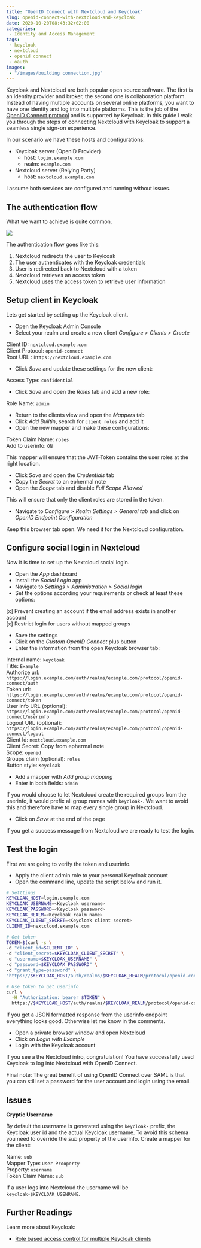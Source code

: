 ```yaml
---
title: "OpenID Connect with Nextcloud and Keycloak"
slug: openid-connect-with-nextcloud-and-keycloak
date: 2020-10-20T08:43:32+02:00
categories:
 - Identity and Access Management 
tags:
 - keycloak
 - nextcloud
 - openid connect
 - oauth
images:
 - "/images/building connection.jpg"
---
```


Keycloak and Nextcloud are both popular open source software. The first is an identity provider and broker, the second one is collaboration platform. Instead of having multiple accounts on several online platforms, you want to have one identity and log into multiple platforms. This is the job of the [OpenID Connect protocol](https://openid.net/connect/) and is supported by Keycloak. In this guide I walk you through the steps of connecting Nextcloud with Keycloak to support a seamless single sign-on experience.
<!--more-->

In our scenario we have these hosts and configurations:
* Keycloak server (OpenID Provider)
	* host: `login.example.com`
	* realm: `example.com`
* Nextcloud server (Relying Party)
	* host: `nextcloud.example.com`

I assume both services are configured and running without issues.

## The authentication flow

What we want to achieve is quite common.

![](/images/OpenID%20Connect%20flow.png)

The authentication flow goes like this:

1. Nextcloud redirects the user to Keylcoak
2. The user authenticates with the Keycloak credentials
3. User is redirected back to Nextcloud with a token
4. Nextcloud retrieves an access token
5. Nextcloud uses the access token to retrieve user information

## Setup client in Keycloak

Lets get started by setting up the Keycloak client.

* Open the Keycloak Admin Console
* Select your realm and create a new client *Configure > Clients > Create*

Client ID: `nextcloud.example.com`  
Client Protocol: `openid-connect`  
Root URL : `https://nextcloud.example.com`

* Click *Save* and update these settings for the new client:

Access Type: `confidential`

* Click *Save* and open the *Roles* tab and add a new role:

Role Name: `admin`

* Return to the clients view and open the *Mappers* tab
* Click *Add Builtin*, search for `client roles` and add it
* Open the new mapper and make these configurations:

Token Claim Name: `roles`  
Add to userinfo: `ON`  

This mapper will ensure that the JWT-Token contains the user roles at the right location.

* Click *Save* and open the *Credentials* tab
* Copy the *Secret* to an ephermal note
* Open the *Scope* tab and disable *Full Scope Allowed*

This will ensure that only the client roles are stored in the token.

* Navigate to *Configure > Realm Settings > General tab* and click on *OpenID Endpoint Configuration*

Keep this browser tab open. We need it for the Nextcloud configuration.

## Configure social login in Nextcloud

Now it is time to set up the Nextcloud social login.

* Open the *App* dashboard
* Install the *Social Login* app
* Navigate to *Settings > Administration > Social login*
* Set the options according your requirements or check at least these options:

[x] Prevent creating an account if the email address exists in another account  
[x] Restrict login for users without mapped groups

* Save the settings
* Click on the *Custom OpenID Connect* plus button
* Enter the information from the open Keycloak browser tab:

Internal name: `keycloak`  
Title: `Example`  
Authorize url: 	`https://login.example.com/auth/realms/example.com/protocol/openid-connect/auth`  
Token url: `https://login.example.com/auth/realms/example.com/protocol/openid-connect/token`  
User info URL (optional): `https://login.example.com/auth/realms/example.com/protocol/openid-connect/userinfo`  
Logout URL (optional): `https://login.example.com/auth/realms/example.com/protocol/openid-connect/logout`  
Client Id: `nextcloud.example.com`  
Client Secret: Copy from ephermal note  
Scope: `openid`  
Groups claim (optional): `roles`  
Button style: `Keycloak`

* Add a mapper with *Add group mapping*
* Enter in both fields: `admin`

If you would choose to let Nextcloud create the required groups from the userinfo, it would prefix all group names with `keycloak-`. We want to avoid this and therefore have to map every single group in Nextcloud.

* Click on *Save* at the end of the page

If you get a success message from Nextcloud we are ready to test the login.

## Test the login

First we are going to verify the token and userinfo.

* Apply the client admin role to your personal Keycloak account
* Open the command line, update the script below and run it.

```bash
# Setttings
KEYCLOAK_HOST=login.example.com
KEYCLOAK_USERNAME=<Keycloak username>
KEYCLOAK_PASSWORD=<Keycloak password>
KEYCLOAK_REALM=<Keycloak realm name>
KEYCLOAK_CLIENT_SECRET=<Keycloak client secret>
CLIENT_ID=nextcloud.example.com

# Get token
TOKEN=$(curl -s \
-d "client_id=$CLIENT_ID" \
-d "client_secret=$KEYCLOAK_CLIENT_SECRET" \
-d "username=$KEYCLOAK_USERNAME" \
-d "password=$KEYCLOAK_PASSWORD" \
-d "grant_type=password" \
"https://$KEYCLOAK_HOST/auth/realms/$KEYCLOAK_REALM/protocol/openid-connect/token" | jq -r '.access_token')

# Use token to get userinfo
curl \
  -H "Authorization: bearer $TOKEN" \
  https://$KEYCLOAK_HOST/auth/realms/$KEYCLOAK_REALM/protocol/openid-connect/userinfo
```

If you get a JSON formatted response from the userinfo endpoint everything looks good. Otherwise let me know in the comments.

* Open a private browser window and open Nextcloud
* Click on *Login with Example*
* Login with the Keycloak account

If you see a the Nextcloud intro, congratulation! You have successfully used Keycloak to log into Nextcloud with OpenID Connect.

Final note: The great benefit of using OpenID Connect over SAML is that you can still set a password for the user account and login using the email.

## Issues

**Cryptic Username**

By default the username is generated using the `keycloak-` prefix, the Keycloak user id and the actual Keycloak username. To avoid this schema you need to override the *sub* property of the userinfo. Create a mapper for the client:

Name: `sub`  
Mapper Type: `User Prooperty`  
Property: `username`  
Token Claim Name: `sub`  

If a user logs into Nextcloud the username will be `keycloak-$KEYCLOAK_USENRAME`.

## Further Readings

Learn more about Keycloak:

* [Role based access control for multiple Keycloak clients](/2020/04/30/role-based-access-control-for-multiple-keycloak-clients)
